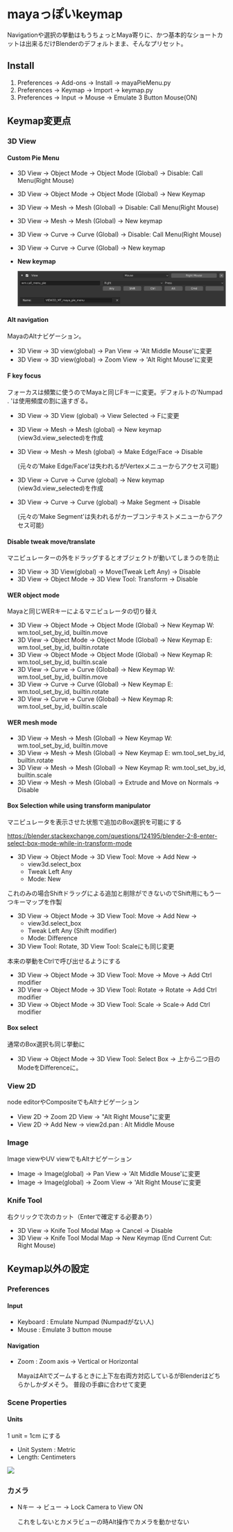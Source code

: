 # mayaっぽいkeymap
Navigationや選択の挙動はもうちょっとMaya寄りに、かつ基本的なショートカットは出来るだけBlenderのデフォルトまま、そんなプリセット。

## Install

1. Preferences -> Add-ons -> Install -> mayaPieMenu.py
2. Preferences -> Keymap -> Import -> keymap.py
3. Preferences -> Input -> Mouse -> Emulate 3 Button Mouse(ON)

## Keymap変更点

### 3D View

#### Custom Pie Menu

* 3D View → Object Mode → Object Mode (Global) → Disable: Call Menu(Right Mouse)
* 3D View → Object Mode → Object Mode (Global) → New Keymap
* 3D View → Mesh → Mesh (Global) → Disable: Call Menu(Right Mouse)
* 3D View → Mesh → Mesh (Global) → New keymap
* 3D View → Curve → Curve (Global) → Disable: Call Menu(Right Mouse)
* 3D View → Curve → Curve (Global) → New keymap

* **New keymap**

    ![](./img/pieMenu_keymap.png)

#### Alt navigation

MayaのAltナビゲーション。

* 3D View → 3D view(global) → Pan View → 'Alt Middle Mouse'に変更
* 3D View → 3D view(global) → Zoom View → 'Alt Right Mouse'に変更

#### F key focus

フォーカスは頻繁に使うのでMayaと同じFキーに変更。デフォルトの'Numpad . 'は使用頻度の割に遠すぎる。

* 3D View → 3D View (global) → View Selected → Fに変更
* 3D View → Mesh → Mesh (global) → New keymap (view3d.view_selected)を作成
* 3D View → Mesh → Mesh (global) → Make Edge/Face → Disable

    (元々の'Make Edge/Face'は失われるがVertexメニューからアクセス可能)

* 3D View → Curve → Curve (global) → New keymap (view3d.view_selected)を作成
* 3D View → Curve → Curve (global) → Make Segment → Disable

    (元々の'Make Segment'は失われるがカーブコンテキストメニューからアクセス可能)


#### Disable tweak move/translate

マニピュレーターの外をドラッグするとオブジェクトが動いてしまうのを防止

* 3D View → 3D View(global) → Move(Tweak Left Any) → Disable
* 3D View → Object Mode → 3D View Tool: Transform → Disable

#### WER object mode

Mayaと同じWERキーによるマニピュレータの切り替え

* 3D View → Object Mode → Object Mode (Global) → New Keymap W: wm.tool_set_by_id, builtin.move
* 3D View → Object Mode → Object Mode (Global) → New Keymap E: wm.tool_set_by_id, builtin.rotate
* 3D View → Object Mode → Object Mode (Global) → New Keymap R: wm.tool_set_by_id, builtin.scale
* 3D View → Curve → Curve (Global) → New Keymap W: wm.tool_set_by_id, builtin.move
* 3D View → Curve → Curve (Global) → New Keymap E: wm.tool_set_by_id, builtin.rotate
* 3D View → Curve → Curve (Global) → New Keymap R: wm.tool_set_by_id, builtin.scale

#### WER mesh mode

* 3D View → Mesh → Mesh (Global) → New Keymap W: wm.tool_set_by_id, builtin.move
* 3D View → Mesh → Mesh (Global) → New Keymap E: wm.tool_set_by_id, builtin.rotate
* 3D View → Mesh → Mesh (Global) → New Keymap R: wm.tool_set_by_id, builtin.scale
* 3D View → Mesh → Mesh (Global) → Extrude and Move on Normals → Disable

#### Box Selection while using transform manipulator

マニピュレータを表示させた状態で追加のBox選択を可能にする

https://blender.stackexchange.com/questions/124195/blender-2-8-enter-select-box-mode-while-in-transform-mode

* 3D View → Object Mode → 3D View Tool: Move → Add New →
    * view3d.select_box
    * Tweak Left Any
    * Mode: New

これのみの場合Shiftドラッグによる追加と削除ができないのでShift用にもう一つキーマップを作製

* 3D View → Object Mode → 3D View Tool: Move → Add New →
    * view3d.select_box
    * Tweak Left Any (Shift modifier)
    * Mode: Difference
* 3D View Tool: Rotate, 3D View Tool: Scaleにも同じ変更

本来の挙動をCtrlで呼び出せるようにする

* 3D View → Object Mode → 3D View Tool: Move → Move → Add Ctrl modifier
* 3D View → Object Mode → 3D View Tool: Rotate → Rotate → Add Ctrl modifier
* 3D View → Object Mode → 3D View Tool: Scale → Scale→ Add Ctrl modifier

#### Box select

通常のBox選択も同じ挙動に
* 3D View -> Object Mode -> 3D View Tool: Select Box -> 上から二つ目のModeをDifferenceに。

### View 2D

node editorやCompositeでもAltナビゲーション

* View 2D →  Zoom 2D View → "Alt Right Mouse"に変更
* View 2D → Add New → view2d.pan : Alt Middle Mouse

### Image
Image viewやUV viewでもAltナビゲーション
* Image → Image(global) → Pan View → 'Alt Middle Mouse'に変更
* Image → Image(global) → Zoom View → 'Alt Right Mouse'に変更

### Knife Tool

右クリックで次のカット（Enterで確定する必要あり）
* 3D View -> Knife Tool Modal Map -> Cancel -> Disable
* 3D View -> Knife Tool Modal Map -> New Keymap (End Current Cut: Right Mouse)

## Keymap以外の設定

### Preferences
#### Input
* Keyboard : Emulate Numpad (Numpadがない人)
* Mouse : Emulate 3 button mouse

#### Navigation
* Zoom : Zoom axis -> Vertical or Horizontal

	MayaはAltでズームするときに上下左右両方対応しているがBlenderはどちらかしかダメそう。
普段の手癖に合わせて変更

### Scene Properties
#### Units

1 unit = 1cm にする

* Unit System : Metric
* Length: Centimeters

![](./img/gridSize.png)

### カメラ

* Nキー → ビュー → Lock Camera to View ON

    これをしないとカメラビューの時Alt操作でカメラを動かせない
